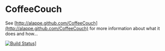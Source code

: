 CoffeeCouch
===========

See [http://alappe.github.com/CoffeeCouch](http://alappe.github.com/CoffeeCouch) for more information about what it does and how…

[![Build Status](https://travis-ci.org/alappe/CoffeeCouch.png)](https://travis-ci.org/alappe/CoffeeCouch)]
